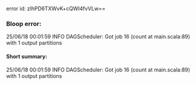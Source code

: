 error id: zIhPD6TXWvK+cQWI4fvVLw==
### Bloop error:

25/06/18 00:01:59 INFO DAGScheduler: Got job 16 (count at main.scala:89) with 1 output partitions
#### Short summary: 

25/06/18 00:01:59 INFO DAGScheduler: Got job 16 (count at main.scala:89) with 1 output partitions
